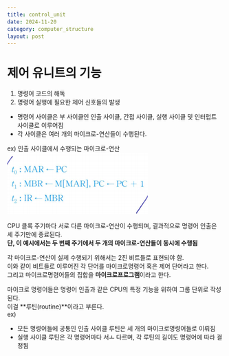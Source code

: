 ```yaml
---
title: control_unit
date: 2024-11-20
category: computer_structure
layout: post
---
```

# 제어 유니트의 기능

1. 명령어 코드의 해독
2. 명령어 실행에 필요한 제어 신호들의 발생

- 명령어 사이클은 부 사이클인 인출 사이클, 간접 사이클, 실행 사이클 및 인터럽트 사이클로 이루어짐
- 각 사이클은 여러 개의 마이크로-연산들이 수행된다.

ex) 인출 사이클에서 수행되는 마이크로-연산   
![alt text](image-14.png)  

CPU 클록 주기마다 서로 다른 마이크로-연산이 수행되며, 결과적으로 명령어 인출은 세 주기만에 종료된다.  
**단, 이 예시에서는 두 번째 주기에서 두 개의 마이크로-연산들이 동시에 수행됨**

각 마이크로-연산이 실제 수행되기 위해서는 2진 비트들로 표현되야 함.  
이와 같이 비트들로 이루어진 각 단어를 마이크로명령어 혹은 제어 단어라고 한다.  
그리고 마이크로명령어들의 집합을 **마이크로프로그램**이라고 한다.  

마이크로 명령어들은 명령어 인출과 같은 CPU의 특정 기능을 위하여 그룹 단위로 작성된다.  
이걸 **루틴(routine)**이라고 부른다.  
ex) 
- 모든 명령어들에 공통인 인출 사이클 루틴은 세 개의 마이크로명령어들로 이뤄짐
- 실행 사이클 루틴은 각 명령어마다 서ㅗ 다르며, 각 루틴의 길이도 명령어에 따라 결정됨
